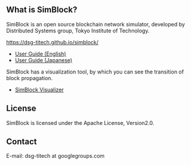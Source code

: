 ## What is SimBlock?

SimBlock is an open source blockchain network simulator, developed by Distributed Systems group, Tokyo Institute of Technology.

https://dsg-titech.github.io/simblock/

- [User Guide (English)](https://github.com/dsg-titech/simblock/blob/master/docs/en/usage.md)
- [User Guide (Japanese)](https://github.com/dsg-titech/simblock/blob/master/docs/jp/usage.md)

SimBlock has a visualization tool, by which you can see the transition of block propagation.

- [SimBlock Visualizer](https://github.com/dsg-titech/simblock-visualizer)

## License

SimBlock is licensed under the Apache License, Version2.0.

## Contact

E-mail: dsg-titech at googlegroups.com
